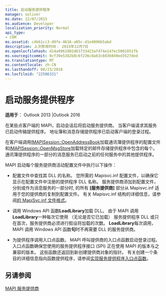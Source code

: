 ```yaml
---
title: 启动服务提供程序
manager: soliver
ms.date: 12/07/2015
ms.audience: Developer
localization_priority: Normal
api_type:
- COM
ms.assetid: c4b61cc3-d9fe-4616-a05c-d1e4096b5abd
description: 上次修改时间： 2015年12月7日
ms.openlocfilehash: d14a9961002d63733423af474e147ec5001051fb
ms.sourcegitcommit: 0cf39e5382b8c6f236c8a63c6036849ed3527ded
ms.translationtype: MT
ms.contentlocale: zh-CN
ms.lasthandoff: 08/23/2018
ms.locfileid: "22586331"
---
```

# <a name="starting-a-service-provider"></a>启动服务提供程序

 
  
**适用于**： Outlook 2013 |Outlook 2016 
  
在某些点客户端的 MAPI，启动会话后将启动服务提供商。 当客户端请求其服务已启动传输提供程序。 地址簿和消息存储提供程序已启动客户端的登录过程。
  
在客户端调用[IMAPISession::OpenAddressBook](imapisession-openaddressbook.md)加载通讯簿提供程序的配置文件和[IMAPISession::OpenMsgStore](imapisession-openmsgstore.md)加载特定的邮件存储提供程序中包含的每个。 通讯簿提供程序的一部分的消息服务已启动之前的任何服务中的其他提供程序。 
  
MAPI 启动每个服务提供商活动配置文件中执行以下操作：
  
- 配置文件中查找其 DLL 的名称。 您所需的 Mapisvc.inf 配置文件，以确保它显示在配置文件中注册的提供程序 DLL 名称。 服务提供商添加到配置文件，分别或作为消息服务的一部分时, 的所有 **[服务提供商]** 部分从 Mapisvc.inf 适用于您的提供商的复制到配置文件。 有关 Mapisvc.inf 结构的详细信息，请参阅[的 MapiSvc.inf 文件格式](file-format-of-mapisvc-inf.md)。
    
- 调用 Windows API 函数**LoadLibrary**加载 DLL。 由于 MAPI 调用**LoadLibrary**一种每次它使用 （无论是否它已加载） 服务提供程序 DLL 或只在首次，服务提供商必须进行假设将加载的次数。 **LoadLibrary**每次调用，MAPI 调用 Windows API 函数**句**时不再需要 DLL 的服务提供商。 
    
- 为提供程序调用入口点函数。 MAPI 呼叫提供商的入口点函数启动登录过程。 入口点函数确保您使用的服务提供程序接口 (SPI) 正在使用 MAPI 的版本与之兼容的版本。 这些函数还返回到新创建提供商对象的指针。 有关创建一个条目的详细信息指向函数提供程序，请参阅[实现服务提供程序入口点函数](implementing-a-service-provider-entry-point-function.md)。
    
## <a name="see-also"></a>另请参阅



[MAPI 服务提供商](mapi-service-providers.md)

